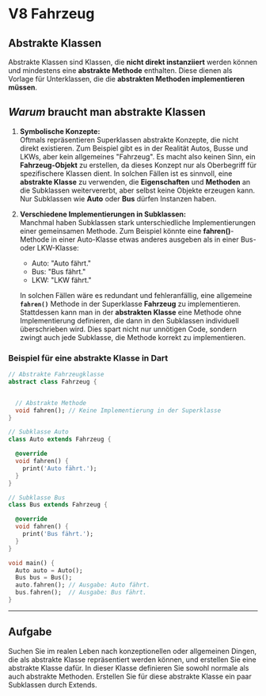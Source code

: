 # **V8 Fahrzeug**

## **Abstrakte Klassen**

Abstrakte Klassen sind Klassen, die **nicht direkt instanziiert** werden können und mindestens eine **abstrakte Methode** enthalten. Diese dienen als Vorlage für Unterklassen, die die **abstrakten Methoden implementieren müssen**.

## ***Warum* braucht man abstrakte Klassen**

1. **Symbolische Konzepte:**  
   Oftmals repräsentieren Superklassen abstrakte Konzepte, die nicht direkt existieren. Zum Beispiel gibt es in der Realität Autos, Busse und LKWs, aber kein allgemeines "Fahrzeug". Es macht also keinen Sinn, ein **Fahrzeug-Objekt** zu erstellen, da dieses Konzept nur als Oberbegriff für spezifischere Klassen dient. In solchen Fällen ist es sinnvoll, eine **abstrakte Klasse** zu verwenden, die **Eigenschaften** und **Methoden** an die Subklassen weitervererbt, aber selbst keine Objekte erzeugen kann. Nur Subklassen wie **Auto** oder **Bus** dürfen Instanzen haben.

2. **Verschiedene Implementierungen in Subklassen:**  
   Manchmal haben Subklassen stark unterschiedliche Implementierungen einer gemeinsamen Methode. Zum Beispiel könnte eine **fahren()**-Methode in einer Auto-Klasse etwas anderes ausgeben als in einer Bus- oder LKW-Klasse:
   - Auto: "Auto fährt."
   - Bus: "Bus fährt."
   - LKW: "LKW fährt."

   In solchen Fällen wäre es redundant und fehleranfällig, eine allgemeine **`fahren()`** Methode in der Superklasse **Fahrzeug** zu implementieren. Stattdessen kann man in der **abstrakten Klasse** eine Methode ohne Implementierung definieren, die dann in den Subklassen individuell überschrieben wird. Dies spart nicht nur unnötigen Code, sondern zwingt auch jede Subklasse, die Methode korrekt zu implementieren.

### **Beispiel für eine abstrakte Klasse in Dart**

```dart
// Abstrakte Fahrzeugklasse
abstract class Fahrzeug {


  // Abstrakte Methode
  void fahren(); // Keine Implementierung in der Superklasse
}

// Subklasse Auto
class Auto extends Fahrzeug {

  @override
  void fahren() {
    print('Auto fährt.');
  }
}

// Subklasse Bus
class Bus extends Fahrzeug {

  @override
  void fahren() {
    print('Bus fährt.');
  }
}

void main() {
  Auto auto = Auto();
  Bus bus = Bus();
  auto.fahren(); // Ausgabe: Auto fährt.
  bus.fahren();  // Ausgabe: Bus fährt.
}
```

---

## **Aufgabe**

Suchen Sie im realen Leben nach konzeptionellen oder allgemeinen Dingen, die als abstrakte Klasse repräsentiert werden können, und erstellen Sie eine abstrakte Klasse dafür. In dieser Klasse definieren Sie sowohl normale als auch abstrakte Methoden. Erstellen Sie für diese abstrakte Klasse ein paar Subklassen durch Extends.

